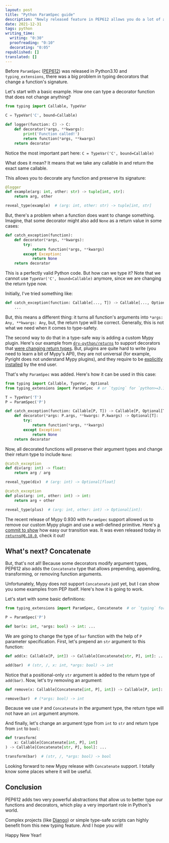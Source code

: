 ```yaml
---
layout: post
title: "Python ParamSpec guide"
description: "Newly released feature in PEP612 allows you do a lot of advanced typing things with functions and their signatures"
date: 2021-12-31
tags: python
writing_time:
  writing: "0:30"
  proofreading: "0:10"
  decorating: "0:05"
republished: []
translated: []
---
```


Before `ParamSpec` ([PEP612](https://www.python.org/dev/peps/pep-0612/)) was released in Python3.10 and `typing_extensions`,
there was a big problem in typing decorators that change a function's signature.

Let's start with a basic example. How one can type a decorator function that does not change anything?

```python
from typing import Callable, TypeVar

C = TypeVar('C', bound=Callable)

def logger(function: C) -> C:
    def decorator(*args, **kwargs):
        print('Function called!')
        return function(*args, **kwargs)
    return decorator
```

Notice the most important part here: `C = TypeVar('C', bound=Callable)`

What does it mean? It means that we take any callable in and return the exact same callable.

This allows you to decorate any function and preserve its signature:

```python
@logger
def example(arg: int, other: str) -> tuple[int, str]:
    return arg, other

reveal_type(example)  # (arg: int, other: str) -> tuple[int, str]
```

But, there's a problem when a function does want to change something.
Imagine, that some decorator might also add `None` as a return value in some cases:

```python
def catch_exception(function):
    def decorator(*args, **kwargs):
        try:
            return function(*args, **kwargs)
        except Exception:
            return None
    return decorator
```

This is a perfectly valid Python code.
But how can we type it? Note that we cannot use `TypeVar('C', bound=Callable)` anymore, since we are changing the return type now.

Initially, I've tried something like:

```python
def catch_exception(function: Callable[..., T]) -> Callable[..., Optional[T]]:
    ...
```

But, this means a different thing: it turns all function's arguments into `*args: Any, **kwargs: Any`, but, the return type will be correct. Generally, this is not what we need when it comes to type-safety.

The second way to do that in a type-safe way is adding a custom Mypy plugin.
Here's our example from [`dry-python/returns`](https://github.com/dry-python/returns) to support decorators that [were changing return types](https://github.com/dry-python/returns/blob/0.17.0/returns/contrib/mypy/_features/decorators.py). But, plugins are quite hard to write (you need to learn a bit of Mypy's API), they are not universal (for example, Pyright does not understand Mypy plugins), and they require to be [explicitly installed](https://returns.readthedocs.io/en/latest/pages/contrib/mypy_plugins.html) by the end user.

That's why `ParamSpec` was added. Here's how it can be used in this case:

```python
from typing import Callable, TypeVar, Optional
from typing_extensions import ParamSpec  # or `typing` for `python>=3.10`

T = TypeVar('T')
P = ParamSpec('P')

def catch_exception(function: Callable[P, T]) -> Callable[P, Optional[T]]:
    def decorator(*args: P.args, **kwargs: P.kwargs) -> Optional[T]:
        try:
            return function(*args, **kwargs)
        except Exception:
            return None
    return decorator
```

Now, all decorated functions will preserve their argument types and change their return type to include `None`:

```python
@catch_exception
def div(arg: int) -> float:
    return arg / arg

reveal_type(div)  # (arg: int) -> Optional[float]

@catch_exception
def plus(arg: int, other: int) -> int:
    return arg + other

reveal_type(plus)  # (arg: int, other: int) -> Optional[int]:
```

The recent release of Mypy 0.930 with `ParamSpec` support allowed us to remove our custom Mypy plugin and use a well-defined primitive. Here's [a commit to show](https://github.com/dry-python/returns/commit/32aa73f852ef2ffb5ff4664b0d6e0ac2ebd71017) how easy our transition was. It was even released today in [`returns@0.18.0`](https://github.com/dry-python/returns/releases/tag/0.18.0), check it out!

## What's next? Concatenate

But, that's not all! Because some decorators modify argument types, PEP612 also adds the `Concatenate` type that allows prepending, appending, transforming, or removing function arguments.

Unfortunately, Mypy does not support `Concatenate` just yet, but I can show you some examples from PEP itself. Here's how it is going to work.

Let's start with some basic definitions:

```python
from typing_extensions import ParamSpec, Concatenate  # or `typing` for `python>=3.10`

P = ParamSpec('P')

def bar(x: int, *args: bool) -> int: ...
```

We are going to change the type of `bar` function with the help of `P` parameter specification. First, let's prepend an `str` argument to this function:

```python
def add(x: Callable[P, int]) -> Callable[Concatenate[str, P], int]: ...

add(bar)  # (str, /, x: int, *args: bool) -> int
```

Notice that a positional-only `str` argument is added to the return type of `add(bar)`.
Now, let's try removing an argument:

```python
def remove(x: Callable[Concatenate[int, P], int]) -> Callable[P, int]: ...

remove(bar)  # (*args: bool) -> int
```

Because we use `P` and `Concatenate` in the argument type, the return type will not have an `int` argument anymore.

And finally, let's change an argument type from `int` to `str` and return type from `int` to `bool`:

```python
def transform(
    x: Callable[Concatenate[int, P], int]
) -> Callable[Concatenate[str, P], bool]: ...

transform(bar)  # (str, /, *args: bool) -> bool
```

Looking forward to new Mypy release with `Concatenate` support. I totally know some places where it will be useful.

## Conclusion

PEP612 adds two very powerful abstractions that allow us to better type our functions and decorators, which play a very important role in Python's world.

Complex projects (like [Django](https://github.com/typeddjango/django-stubs)) or simple type-safe scripts can highly benefit from this new typing feature. And I hope you will!

Happy New Year!
